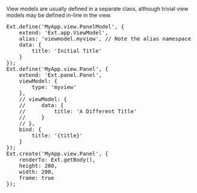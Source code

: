 View models are usually defined in a separate class, although trivial view models may be defined in-line in the view.

<pre class="runnable ">Ext.define('MyApp.view.PanelModel', {
    extend: 'Ext.app.ViewModel',
    alias: 'viewmodel.myview', // Note the alias namespace
    data: {
        title: 'Initial Title'
    }
});
Ext.define('MyApp.view.Panel', {
    extend: 'Ext.panel.Panel',
    viewModel: {
        type: 'myview'
    },
    // viewModel: {
    //     data: {
    //         title: 'A Different Title'
    //     }
    // },
    bind: {
        title: '{title}'
    }
});
Ext.create('MyApp.view.Panel', {
    renderTo: Ext.getBody(),
    height: 200,
    width: 200,
    frame: true
});</pre>